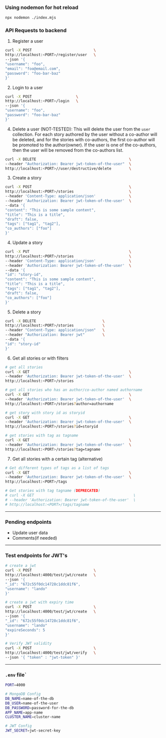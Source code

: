 ### Using nodemon for hot reload

```bash
npx nodemon ./index.mjs 
```

### API Requests to backend

1. Register a user

```bash
curl -X POST                            \
http://localhost:<PORT>/register/user   \
--json '{
"username": "foo",
"email": "foo@email.com",
"password": "foo-bar-baz"
}'
```

2. Login to a user

```bash
curl -X POST                    \
http://localhost:<PORT>/login   \
--json '{
"username": "foo",
"password": "foo-bar-baz"
}'
```

4. Delete a user (NOT-TESTED): This will delete the user from the `user` collection. For each story authored by the user without a co-author will be deleted, and for the stories with co-authors, the first co-author will be promoted to the author(owner). If the user is one of the co-authors, then the user will be removed from the co-authors list.

```bash
curl -X DELETE                                          \
--header "Authorization: Bearer jwt-token-of-the-user"  \
http://localhost:<PORT>//user/destructive/delete        \
```

3. Create a story

```bash
curl -X POST                                            \
http://localhost:<PORT>/stories                         \
--header 'Content-Type: application/json'               \
--header 'Authorization: Bearer jwt-token-of-the-user'  \
--data '{
"content": "This is some sample content",
"title": "This is a title",
"draft": false,
"tags": ["tag1", "tag2"],
"co_authors": ["foo"]
}'
```

4. Update a story 

```bash
curl -X PUT                                             \
http://localhost:<PORT>/stories                         \
--header 'Content-Type: application/json'               \
--header 'Authorization: Bearer jwt-token-of-the-user'  \
--data '{
"id": "story-id",
"content": "This is some sample content",
"title": "This is a title",
"tags": ["tag1", "tag2"],
"draft": false,
"co_authors": ["foo"]
}'
```

5. Delete a story

```bash
curl -X DELETE                              \
http://localhost:<PORT>/stories             \
--header "Content-Type: application/json"   \
--header "Authorization: Bearer jwt"        \
--data '{
"id": "story-id"
}'
```

6. Get all stories or with filters

```bash
# get all stories
curl -X GET                                             \
--header 'Authorization: Bearer jwt-token-of-the-user'  \
http://localhost:<PORT>/stories

# get all stories who has an author/co-author named authorname
curl -X GET                                             \
--header 'Authorization: Bearer jwt-token-of-the-user'  \
http://localhost:<PORT>/stories?author=authorname

# get story with story id as storyid
curl -X GET                                             \
--header 'Authorization: Bearer jwt-token-of-the-user'  \
http://localhost:<PORT>/stories?id=storyid

# get stories with tag as tagname
curl -X GET                                             \
--header 'Authorization: Bearer jwt-token-of-the-user'  \
http://localhost:<PORT>/stories?tag=tagname
```

7. Get all stories with a certain tag (alternative)

```bash
# Get different types of tags as a list of tags
curl -X GET                                             \
--header 'Authorization: Bearer jwt-token-of-the-user'  \
http://localhost:<PORT>/tags

# Get stories with tag tagname (DEPRECATED)
# curl -X GET                                             \
# --header 'Authorization: Bearer jwt-token-of-the-user'  \
# http://localhost:<PORT>/tags/tagname
```

---

### Pending endpoints

- Update user data
- Comments(if needed)

---

### Test endpoints for JWT's

```bash
# create a jwt
curl -X POST                            \
http://localhost:4000/test/jwt/create   \
--json '{
"_id": "672c55f0dc14728c1ddc81f6",
"username": "lando"
}'

# create a jwt with expiry time
curl -X POST                            \
http://localhost:4000/test/jwt/create   \
--json '{
"_id": "672c55f0dc14728c1ddc81f6",
"username": "lando"
"expireSeconds": 5
}'

# Verify JWT validity
curl -X POST                            \
http://localhost:4000/test/jwt/verify   \
--json '{ "token" : "jwt-token" }'
```

---

### `.env` file`

```bash
PORT=4000

# MongoDB Config
DB_NAME=name-of-the-db
DB_USER=name-of-the-user
DB_PASSWORD=password-for-the-db
APP_NAME=app-name
CLUSTER_NAME=cluster-name

# JWT Config
JWT_SECRET=jwt-secret-key
```
